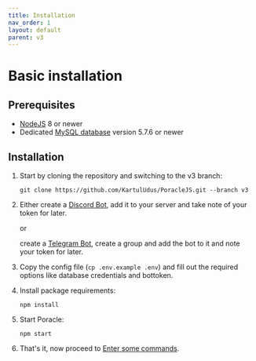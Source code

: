 ```yaml
---
title: Installation
nav_order: 1
layout: default
parent: v3
---
```


# Basic installation

## Prerequisites

* [NodeJS](https://nodejs.org/en/) 8 or newer
* Dedicated [MySQL database](mysql.html) version 5.7.6 or newer


## Installation

1. Start by cloning the repository and switching to the v3 branch:  
   ```
   git clone https://github.com/KartulUdus/PoracleJS.git --branch v3
   ```

2.  Either create a [Discord Bot](../discordbot.html), add it to your server and take note of your token for later.
    
    or
   
    create a [Telegram Bot](../telegrambot.html), create a group and add the bot to it and note your token for later.

3. Copy the config file (`cp .env.example .env`) and fill out the required options like database credentials and bottoken.

4. Install package requirements:
    ```
    npm install
    ```

5. Start Poracle:
    ```
    npm start
    ```

6. That's it, now proceed to [Enter some commands](commands.html).

